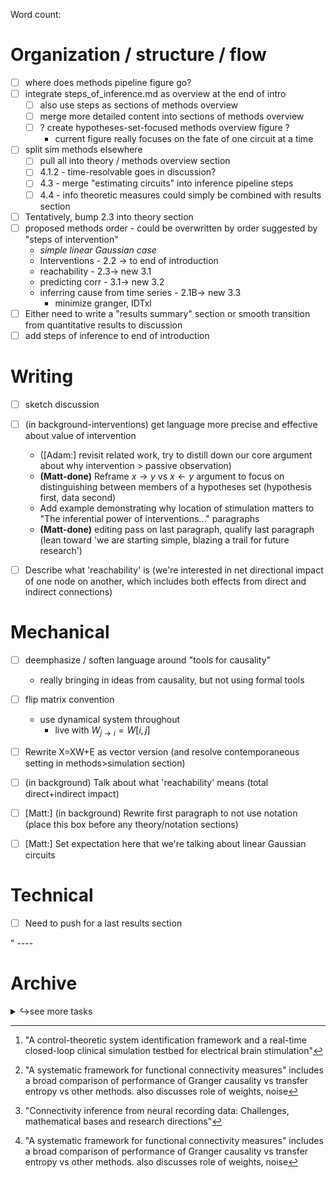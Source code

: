 Word count:

# Organization / structure / flow
- [ ] where does methods pipeline figure go?
- [ ] integrate steps_of_inference.md as overview at the end of intro
  - [ ] also use steps as sections of methods overview
  - [ ] merge more detailed content into sections of methods overview
  - [ ] ? create hypotheses-set-focused methods overview figure ?
    - current figure really focuses on the fate of one circuit at a time

- [ ] split sim methods elsewhere
    - [ ] pull all into theory / methods overview section
    - [ ] 4.1.2 - time-resolvable goes in discussion?
    - [ ] 4.3 - merge "estimating circuits" into inference pipeline steps
    - [ ] 4.4 - info theoretic measures could simply be combined with results section
- [ ] Tentatively, bump 2.3 into theory section
- [ ] proposed methods order - could be overwritten by order suggested by "steps of intervention"
  - *simple linear Gaussian case*
  - Interventions - 2.2 → to end of introduction 
  - reachability - 2.3→ new 3.1 
  - predicting corr  - 3.1→ new 3.2 
  - inferring cause from time series  - 2.1B→ new 3.3 
    - minimize granger, IDTxl
- [ ] Either need to write a "results summary" section or smooth transition from quantitative results to discussion
- [ ] add steps of inference to end of introduction

# Writing 
- [ ] sketch discussion
- [ ] (in background-interventions) get language more precise and effective about value of intervention
  - ([Adam:] revisit related work, try to distill down our core argument about why intervention > passive observation)
  - **(Matt-done)** Reframe $x \to y$ vs $x \leftarrow y$ argument to focus on distinguishing between members of a hypotheses set (hypothesis first, data second)
  - Add example demonstrating why location of stimulation matters to "The inferential power of interventions..." paragraphs
  - **(Matt-done)** editing pass on last paragraph, qualify last paragraph (lean toward 'we are starting simple, blazing a trail for future research')

- [ ] Describe what 'reachability' is (we're interested in net directional impact of one node on another, which includes both effects from direct and indirect connections)


# Mechanical
- [ ] deemphasize / soften language around "tools for causality"
  - really bringing in ideas from causality, but not using formal tools
- [ ] flip matrix convention
  - use dynamical system throughout
    - live with $W_{j→i} = W[i,j]$
- [ ] Rewrite X=XW+E as vector version (and resolve contemporaneous setting in methods>simulation section)

- [ ] (in background) Talk about what 'reachability' means (total direct+indirect impact)
- [ ] [Matt:] (in background) Rewrite first paragraph to not use notation (place this box before any theory/notation sections)
- [ ] [Matt:] Set expectation here that we're talking about linear Gaussian circuits

# Technical 
- [ ] Need to push for a last results section

" ----
# Archive

<details><summary>↪see more tasks</summary>



## Mostly complete
- [x] reading through [10 simple rules for structuring papers](https://www.biorxiv.org/content/10.1101/088278v5.full.pdf+html)<details><summary>↪
<details><summary>↪ details
</summary>  

  - [x] transcribe followup tasks
    - [ ] what's the one idea we're communicating
    - [ ] check context-content-conclusion structure
    - [ ] diagram out threads of logic → should be as serial as possible
      - avoid "why was i told that?" (missing context) and "so what?" (missing conclusion)
        - ask yourself these questions to emulate a naive reader

      - in intro, check for
        - Ans: why does the paper matter?
        - connection to big problem in science
        - statement of what the field knows
        - refinement to narrow paper gap
        - summary of our approach, our results
          - shouldn't restate context
          - shouldn't preview conclusion (much)
      - in results check for
        - METHODS SUMMARY (high-level): FIRST, what question are we trying to answer
          - then OVERVIEW of methods (pipeline summary)
          - basic components
          - answer we're looking for
          - overall approach
          - key innovative methods
          - assume readers aren't going to pore over the details

        - RESULTS:
          - [ ] what are the sequence of statements we're trying to prove? → turn these into headers
            - support these steps with figures
            - connect these steps to final conclusion
          - [ ] verify paragraphs start with "to verify that..." "we tested whether..."
          - [ ] verify paragraphs end with answer to question
          - [ ] verify each title states a conclusion
          - [ ] verify each legend tells how the trick was done
          - ( ) use my highlight color-code to check for context-content-conclusion?

          - need to show
          - how? by doing x
          - thus we know
          - FLOW
            - raw data
            - processed data
            - metrics
            - final summary statistics


</details>

# Low priority
## writing tasks

- [ ] write methods overview 1k words
  - find a good example of this
- [ ] write methods sections
---
- [.] quarantine speculative methods
  - "currently in scope"
  - "would like this to be in scope but isn't currently"
  - "definitely future work"


- [ ] poll CotN about circuit ambiguity, entropy
- [ ] pandoc [crossref](https://github.com/lierdakil/pandoc-crossref) for equations, figures
- [ ] better metadata integration *see "front matter"*
----

## code tasks
- [ ] demo python notebooks for improved documentation, usability

## intro / methods tasks

 - [ ] add more closed-loop references to intro[^ctrl_sys_id]
 - [ ] Describe the methods for identifying circuits[^FC_measures][^connect_infer]
  - xcorr procedure
  - IDTxl recap
    - cover multivariate transfer entropy
 - evaluate dimensions of parameter sweeps[^FC_measures]
 - sketch a short review of closed-loop in neuro
  - Grosenick/Deisseroth, Kording

 - [~] write up "tutorial" + latex for different ways of representing a circuit

 [^FC_measures]: "A systematic framework for functional connectivity measures" includes a broad comparison of performance of Granger causality vs transfer entropy vs other methods. also discusses role of weights, noise
 [^connect_infer]: "Connectivity inference from neural recording data: Challenges, mathematical bases and research directions"
 [^ctrl_sys_id]: "A control-theoretic system identification framework and a real-time closed-loop clinical simulation testbed for electrical brain stimulation"

## theory
- [x] write python to compute via reachability
- [x] write input → connection notation
- [~] evaluate python on simple circuit
  - see [code/network_analysis/simple_gaussian_SNR.py](code/network_analysis/simple_gaussian_SNR.py)  

- [~] 🎁 relate noise → connection SNR to sensitivity transfer function
  - see [Astrom feedback fundamentals](https://www.cds.caltech.edu/~murray/courses/cds101/fa02/caltech/astrom-ch5.pdf)
- [?] copy over notation from 2020 brainstorming [overleaf link](https://www.overleaf.com/project/5e8232cd6157d200014b52d4)
  - rules for identifiability
- [ ] 🎁 discuss the role of prior anatomical knowledge in reducing search space



## formatting tasks
- [ ] read the Guide to Authors for our target journal
- add figure references to table of contents  

## organization tasks
- move exemplars to sketches/intro-background ?


-----

<details><summary>↪Archived:
</summary>

## planning tasks
- evaluate scope, potentially combine / cut figures
- how much should this be a perspective / review / prospectus
  - v.s. focusing on new empirical research results
- decide flow between
  - params (weight, delay)
  - intervention
- possible journals
  - connect with Lepperod/Kording?
  - perspectives
    - Nature Neuro
  - technical
    - Neuron
    - PLOS Comp Bio
    - JNE
- **remaining scope**
  - probably
    - linear theory (IDSNR)
    - impact of OL ctrl on IDSNR
    - spiking results
    - open-loop design
  - maybe
    - optimizing closed-loop policy via IDSNR
      - can we do design of experiments without brute-force search of all control locations?
  - probably not
    - predicting nonlinear case

</details>

<!-- end of see-more-tasks -->
</details>
